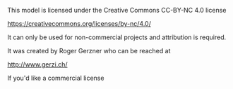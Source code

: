This model is licensed under the Creative Commons CC-BY-NC 4.0 license

https://creativecommons.org/licenses/by-nc/4.0/

It can only be used for non-commercial projects and attribution is required.

It was created by Roger Gerzner who can be reached at

http://www.gerzi.ch/

If you'd like a commercial license